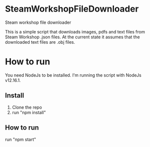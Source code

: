 # SteamWorkshopFileDownloader
Steam workshop file downloader

This is a simple script that downloads images, pdfs and text files from Steam Workshop .json files. 
At the current state it assumes that the downloaded text files are .obj files.

# How to run
You need NodeJs to be installed. I'm running the script with NodeJs v12.16.1.

## Install
1) Clone the repo
2) run "npm install"

## How to run
run "npm start"
